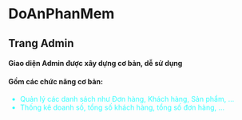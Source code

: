 # DoAnPhanMem
<head>
  <style>
    li {
      color: #33FFFF;
    }
  </style>
</head>
<body>
<h2>Trang Admin</h2>
<h4>Giao diện Admin được xây dựng cơ bản, dễ sử dụng</h4>
<h4>Gồm các chức năng cơ bản: </h4>
<ul>
  <li>Quản lý các danh sách như Đơn hàng, Khách hàng, Sản phẩm, ...</li>
  <li>Thống kê doanh số, tổng số khách hàng, tổng số đơn hàng, ...</li>
</ul>
</body>
